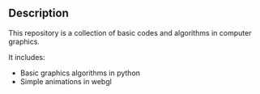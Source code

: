 ## Description ##

This repository is a collection of basic codes and algorithms in computer graphics.

It includes:
  - Basic graphics algorithms in python
  - Simple animations in webgl
